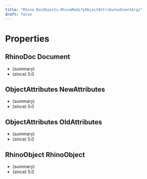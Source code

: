 ```yaml
---
title: "Rhino.DocObjects.RhinoModifyObjectAttributesEventArgs"
draft: false
---
```


# Properties
## RhinoDoc Document
- (summary) 
- (since) 5.0
## ObjectAttributes NewAttributes
- (summary) 
- (since) 5.0
## ObjectAttributes OldAttributes
- (summary) 
- (since) 5.0
## RhinoObject RhinoObject
- (summary) 
- (since) 5.0
